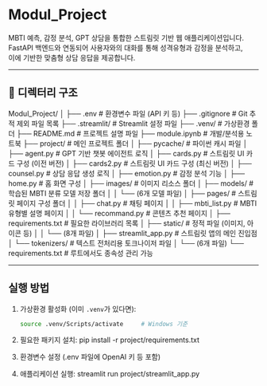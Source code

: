 # Modul_Project

MBTI 예측, 감정 분석, GPT 상담을 통합한 스트림릿 기반 웹 애플리케이션입니다.  
FastAPI 백엔드와 연동되어 사용자와의 대화를 통해 성격유형과 감정을 분석하고,  
이에 기반한 맞춤형 상담 응답을 제공합니다.

---

## 📁 디렉터리 구조

Modul_Project/
│
├── .env # 환경변수 파일 (API 키 등)
├── .gitignore # Git 추적 제외 파일 목록
├── .streamlit/ # Streamlit 설정 파일
├── .venv/ # 가상환경 폴더
├── README.md # 프로젝트 설명 파일
├── module.ipynb # 개발/분석용 노트북
├── project/ # 메인 프로젝트 폴더
│ ├── pycache/ # 파이썬 캐시 파일
│ ├── agent.py # GPT 기반 챗봇 에이전트 로직
│ ├── cards.py # 스트림릿 UI 카드 구성 (이전 버전)
│ ├── cards2.py # 스트림릿 UI 카드 구성 (최신 버전)
│ ├── counsel.py # 상담 응답 생성 로직
│ ├── emotion.py # 감정 분석 기능
│ ├── home.py # 홈 화면 구성
│ ├── images/ # 이미지 리소스 폴더
│ ├── models/ # 학습된 MBTI 분류 모델 저장 폴더
│ │ └── (6개 모델 파일)
│ ├── pages/ # 스트림릿 페이지 구성 폴더
│ │ ├── chat.py # 채팅 페이지
│ │ ├── mbti_list.py # MBTI 유형별 설명 페이지
│ │ └── recommand.py # 콘텐츠 추천 페이지
│ ├── requirements.txt # 필요한 라이브러리 목록
│ ├── static/ # 정적 파일 (이미지, 아이콘 등)
│ │ └── (8개 파일)
│ ├── streamlit_app.py # 스트림릿 앱의 메인 진입점
│ └── tokenizers/ # 텍스트 전처리용 토크나이저 파일
│ └── (6개 파일)
└── requirements.txt # 루트에서도 종속성 관리 가능

---

## 실행 방법

1. 가상환경 활성화 (이미 `.venv`가 있다면):
   ```bash
   source .venv/Scripts/activate     # Windows 기준

2. 필요한 패키지 설치:
pip install -r project/requirements.txt

3. 환경변수 설정 (.env 파일에 OpenAI 키 등 포함)

4. 애플리케이션 실행:
streamlit run project/streamlit_app.py
